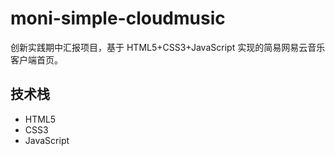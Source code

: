 # moni-simple-cloudmusic
创新实践期中汇报项目，基于 HTML5+CSS3+JavaScript 实现的简易网易云音乐客户端首页。

## 技术栈
- HTML5
- CSS3
- JavaScript